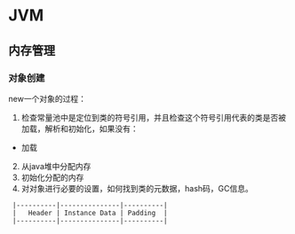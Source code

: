 # JVM

## 内存管理

### 对象创建

new一个对象的过程：
1. 检查常量池中是定位到类的符号引用，并且检查这个符号引用代表的类是否被加载，解析和初始化，如果没有：
  - 加载
2. 从java堆中分配内存
3. 初始化分配的内存
4. 对对象进行必要的设置，如何找到类的元数据，hash码，GC信息。


```
 |----------|---------------|----------|
 |   Header | Instance Data | Padding  |
 |----------|---------------|----------|


```

